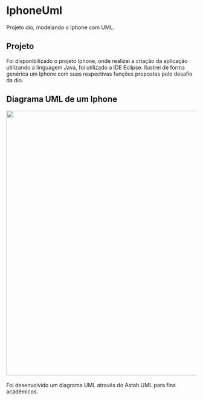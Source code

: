 # IphoneUml
Projeto dio, modelando o Iphone com UML.

## Projeto

Foi disponibilizado o projeto Iphone, onde realizei a criação da aplicação utilizando a linguagem Java, foi utilizado a IDE Eclipse.
Ilustrei de forma genérica um Iphone com suas respectivas funções propostas pelo desafio da dio.

## Diagrama UML de um Iphone
<div align="center">
<img src="https://github.com/user-attachments/assets/b6317aef-bf67-45be-96d1-fdffe223a99b" width="700px" />
</div>
<br>
Foi desenvolvido um diagrama UML através do Astah UML para fins acadêmicos.

